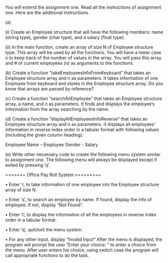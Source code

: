 You will extend the assignment one. Read all the instructions of assignment one. Here are the additional instructions.

(a)

(i) Create an Employee structure that will have the following members: name (string type), gender (char type), and a salary (float type).

(ii) In the main function, create an array of size N of Employee structure type. This array will be used by all the functions. You will have a lower case n to keep track of the number of values in the array. You will pass this array and # of current employees (n) as arguments to the functions.

(b) Create a function “takeEmployeesInfoFromKeyboard” that takes an Employee structure array and n as parameters. It takes information of one Employee from keyboard and stores in the Employee structure array. Do you know that arrays are passed by reference?

(c) Create a function “searchAnEmployee” that takes an Employee structure array, a name, and n as parameters. It finds and displays the employee’s information from the array searching by the name.

(d) Create a function “displayAllEmployeesInfoReverse” that takes an Employee structure array and n as parameters. It displays all employees’ information in reverse index order in a tabular format with following values (including the given column heading):

Employee  Name – Employee  Gender - Salary

(e) Write other necessary code to create the following menu system similar to assignment one. The following menu will always be displayed except if exited by pressing ‘q’.

 

======= Office Pay Roll System =========

• Enter ‘r, to take information of one employee into the Employee structure array of size N.

• Enter ‘s’, to search an employee by name. If found, display the info of employee. If not, display “Not Found”.

• Enter ‘t’, to display the information of all the employees in reverse index order in a tabular format.

• Enter ‘q’, quit/exit the menu system. 

• For any other input, display “Invalid Input”
After the menu is displayed, the program will prompt the user “Enter your choice: “ to enter a choice from the menu. After user enters his choice, using switch case the program will call appropriate functions to do the task.


